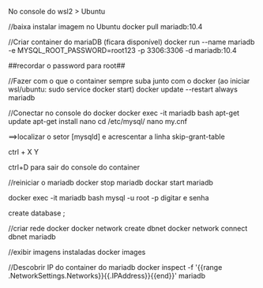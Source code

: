 No console do wsl2 > Ubuntu

//baixa instalar imagem no Ubuntu
docker pull mariadb:10.4

//Criar container do mariaDB (ficara disponível)
docker run --name mariadb -e MYSQL_ROOT_PASSWORD=root123 -p 3306:3306 -d mariadb:10.4

##recordar o password para root##

//Fazer com o que o container sempre suba junto com o docker (ao iniciar wsl/ubuntu: sudo service docker start)
docker update --restart always mariadb


//Conectar no console do docker
docker exec -it mariadb bash
apt-get update
apt-get install nano
cd /etc/mysql/
nano my.cnf

==>localizar o setor [mysqld] e acrescentar a linha
skip-grant-table

ctrl + X
Y
<enter>

ctrl+D para sair do console do container

//reiniciar o mariadb
docker stop mariadb
dockar start mariadb


docker exec -it mariadb bash
mysql -u root -p
digitar e senha <enter>

create database <nome>;


//criar rede docker
docker network create dbnet
docker network connect dbnet mariadb


//exibir imagens instaladas
docker images

//Descobrir IP do container do mariadb
docker inspect -f '{{range .NetworkSettings.Networks}}{{.IPAddress}}{{end}}' mariadb



